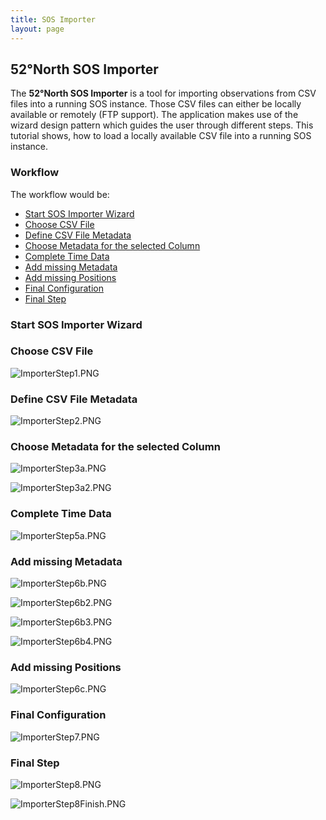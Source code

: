```yaml
---
title: SOS Importer
layout: page
---
```


## 52°North SOS Importer

The **52°North SOS Importer** is a tool for importing observations from CSV files into a running SOS instance.
Those CSV files can either be locally available or remotely (FTP support). The application makes
use of the wizard design pattern which guides the user through different steps. This tutorial shows,
how to load a locally available CSV file into a running SOS instance.

### Workflow

The workflow would be:

* [Start SOS Importer Wizard](#start-sos-importer-wizard)
* [Choose CSV File](#choose-csv-file)
* [Define CSV File Metadata](#define-csv-file-metadata)
* [Choose Metadata for the selected Column](#choose-metadata-for-the-selected-column)
* [Complete Time Data](#complete-time-data)
* [Add missing Metadata](#add-missing-metadata)
* [Add missing Positions](#add-missing-positions)
* [Final Configuration](#final-configuration)
* [Final Step](#final-step)

### Start SOS Importer Wizard

### Choose CSV File

![ImporterStep1.PNG](images/ImporterStep1.PNG "Choose CSV File")

### Define CSV File Metadata

![ImporterStep2.PNG](images/ImporterStep2.PNG "Define CSV File Metadata")

### Choose Metadata for the selected Column

![ImporterStep3a.PNG](images/ImporterStep3a.PNG "Choose Metadata for the selected Column")

![ImporterStep3a2.PNG](images/ImporterStep3a2.PNG "Choose Metadata for the selected Column")

### Complete Time Data

![ImporterStep5a.PNG](images/ImporterStep5a.PNG "Complete Time Data")

### Add missing Metadata

![ImporterStep6b.PNG](images/ImporterStep6b.PNG "Add missing Metadata")

![ImporterStep6b2.PNG](images/ImporterStep6b2.PNG "Add missing Metadata")

![ImporterStep6b3.PNG](images/ImporterStep6b3.PNG "Add missing Metadata")

![ImporterStep6b4.PNG](images/ImporterStep6b4.PNG "Add missing Metadata")

### Add missing Positions

![ImporterStep6c.PNG](images/ImporterStep6c.PNG "Add missing Positions")

### Final Configuration

![ImporterStep7.PNG](images/ImporterStep7.PNG "Final Configuration")

### Final Step

![ImporterStep8.PNG](images/ImporterStep8.PNG "Final Step")

![ImporterStep8Finish.PNG](images/ImporterStep8Finish.PNG "Final Step")

